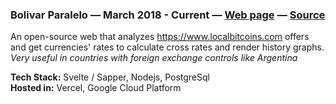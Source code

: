 ### Bolivar Paralelo — March 2018 - Current — [Web page](https://bolivarparalelo.com) — [Source](https://github.com/madacol/bolivarparalelo)

  An open-source web that analyzes <https://www.localbitcoins.com> offers and get currencies' rates to calculate cross rates and render history graphs. *Very useful in countries with foreign exchange controls like Argentina*

  **Tech Stack:** Svelte / Sapper, Nodejs, PostgreSql\
  **Hosted in:** Vercel, Google Cloud Platform